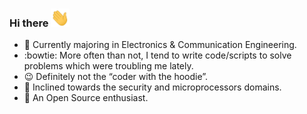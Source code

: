 ### Hi there  <img src="https://raw.githubusercontent.com/InvincibleJuggernaut/InvincibleJuggernaut/master/wave.gif" width="30px">



- :telescope: Currently majoring in Electronics & Communication Engineering.
- :bowtie: More often than not, I tend to write code/scripts to solve problems which were troubling me lately.
- :wink: Definitely not the “coder with the hoodie”. 
- :office: Inclined towards the security and microprocessors domains.
- :dancers: An Open Source enthusiast.


